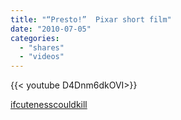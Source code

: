 ```yaml
---
title: "“Presto!”  Pixar short film"
date: "2010-07-05"
categories:
  - "shares"
  - "videos"
---
```


<div style="width: 70vw;">{{< youtube D4Dnm6dkOVI>}}</div>

[ifcutenesscouldkill](http://ifcutenesscouldkill.tumblr.com/post/718256393/presto-pixar-short-film)
